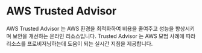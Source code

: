 # AWS Trusted Advisor

AWS Trusted Advisor 는 AWS 환경을 최적화하여 비용을 줄여주고 성능을 향상시키며 보안을 개선하는 온라인 리소스입니다. Trusted Advisor 는 AWS 모범 사례에 따라 리소스를 프로비저닝하는데 도움이 되는 실시간 지침을 제공합니다.
